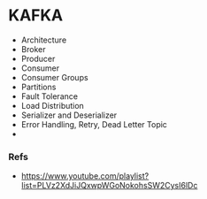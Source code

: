 # KAFKA
- Architecture
- Broker
- Producer
- Consumer
- Consumer Groups
- Partitions
- Fault Tolerance
- Load Distribution
- Serializer and Deserializer
- Error Handling, Retry, Dead Letter Topic
- 

### Refs
- https://www.youtube.com/playlist?list=PLVz2XdJiJQxwpWGoNokohsSW2CysI6lDc